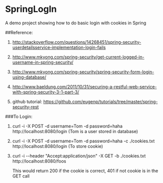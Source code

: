 # SpringLogIn
A demo project showing how to do basic login with cookies in Spring


##Reference:

1. http://stackoverflow.com/questions/14268451/spring-security-userdetailsservice-implementation-login-fails

2. http://www.mkyong.com/spring-security/get-current-logged-in-username-in-spring-security/

3. http://www.mkyong.com/spring-security/spring-security-form-login-using-database/

4. http://www.baeldung.com/2011/10/31/securing-a-restful-web-service-with-spring-security-3-1-part-3/

5. github tutorial: https://github.com/eugenp/tutorials/tree/master/spring-security-rest

###To Login:

1. curl -i -X POST -d username=Tom -d password=haha http://localhost:8080/login     (Tom is a user stored in database)

2. curl -i -X POST -d username=Tom -d password=haha -c ./cookies.txt http://localhost:8080/login (To store cookie)

3. curl -i --header "Accept:application/json" -X GET -b ./cookies.txt http://localhost:8080/foos
	
	This would return 200 if the cookie is correct, 401 if not cookie is in the GET call






 






